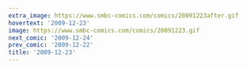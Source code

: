 ```yaml
---
extra_image: https://www.smbc-comics.com/comics/20091223after.gif
hovertext: '2009-12-23'
image: https://www.smbc-comics.com/comics/20091223.gif
next_comic: '2009-12-24'
prev_comic: '2009-12-22'
title: '2009-12-23'
---
```


